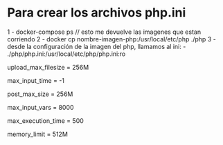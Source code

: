 # Para crear los archivos php.ini

1 - docker-compose ps // esto me devuelve las imagenes que estan corriendo
2 - docker cp nombre-imagen-php:/usr/local/etc/php ./php
3 - desde la configuración de la imagen del php, llamamos al ini:
    - ./php/php.ini:/usr/local/etc/php/php.ini:ro


upload_max_filesize = 256M

max_input_time = -1

post_max_size = 256M

max_input_vars = 8000

max_execution_time = 500

memory_limit = 512M